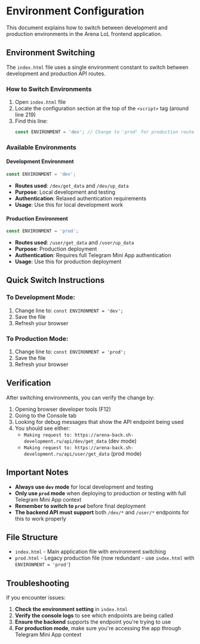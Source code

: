# Environment Configuration

This document explains how to switch between development and production environments in the Arena LoL frontend application.

## Environment Switching

The `index.html` file uses a single environment constant to switch between development and production API routes.

### How to Switch Environments

1. Open `index.html` file
2. Locate the configuration section at the top of the `<script>` tag (around line 219)
3. Find this line:
   ```javascript
   const ENVIRONMENT = 'dev'; // Change to 'prod' for production routes
   ```

### Available Environments

#### Development Environment
```javascript
const ENVIRONMENT = 'dev';
```
- **Routes used**: `/dev/get_data` and `/dev/up_data`
- **Purpose**: Local development and testing
- **Authentication**: Relaxed authentication requirements
- **Usage**: Use this for local development work

#### Production Environment
```javascript
const ENVIRONMENT = 'prod';
```
- **Routes used**: `/user/get_data` and `/user/up_data`
- **Purpose**: Production deployment
- **Authentication**: Requires full Telegram Mini App authentication
- **Usage**: Use this for production deployment

## Quick Switch Instructions

### To Development Mode:
1. Change line to: `const ENVIRONMENT = 'dev';`
2. Save the file
3. Refresh your browser

### To Production Mode:
1. Change line to: `const ENVIRONMENT = 'prod';`
2. Save the file
3. Refresh your browser

## Verification

After switching environments, you can verify the change by:

1. Opening browser developer tools (F12)
2. Going to the Console tab
3. Looking for debug messages that show the API endpoint being used
4. You should see either:
   - `Making request to: https://arena-back.sh-development.ru/api/dev/get_data` (dev mode)
   - `Making request to: https://arena-back.sh-development.ru/api/user/get_data` (prod mode)

## Important Notes

- **Always use `dev` mode** for local development and testing
- **Only use `prod` mode** when deploying to production or testing with full Telegram Mini App context
- **Remember to switch to `prod`** before final deployment
- **The backend API must support** both `/dev/*` and `/user/*` endpoints for this to work properly

## File Structure

- `index.html` - Main application file with environment switching
- `prod.html` - Legacy production file (now redundant - use `index.html` with `ENVIRONMENT = 'prod'`)

## Troubleshooting

If you encounter issues:

1. **Check the environment setting** in `index.html`
2. **Verify the console logs** to see which endpoints are being called
3. **Ensure the backend** supports the endpoint you're trying to use
4. **For production mode**, make sure you're accessing the app through Telegram Mini App context